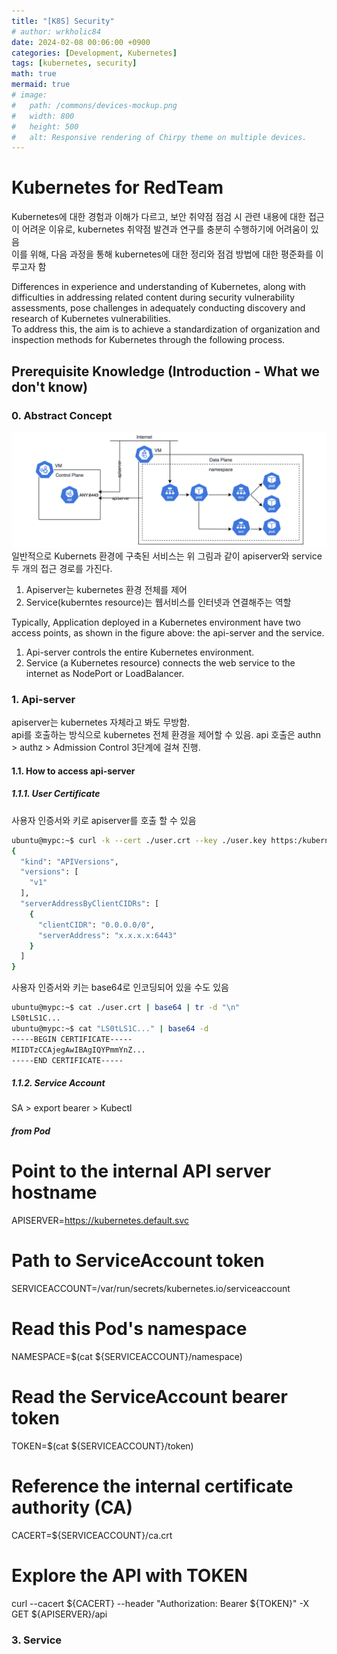 ```yaml
---
title: "[K8S] Security"
# author: wrkholic84
date: 2024-02-08 00:06:00 +0900
categories: [Development, Kubernetes]
tags: [kubernetes, security]
math: true
mermaid: true
# image:
#   path: /commons/devices-mockup.png
#   width: 800
#   height: 500
#   alt: Responsive rendering of Chirpy theme on multiple devices.
---
```


# Kubernetes for RedTeam
Kubernetes에 대한 경험과 이해가 다르고,
보안 취약점 점검 시 관련 내용에 대한 접근이 어려운 이유로,
kubernetes 취약점 발견과 연구를 충분히 수행하기에 어려움이 있음  
이를 위해, 다음 과정을 통해 kubernetes에 대한 정리와 점검 방법에 대한 평준화를 이루고자 함

Differences in experience and understanding of Kubernetes, along with difficulties in addressing related content during security vulnerability assessments, pose challenges in adequately conducting discovery and research of Kubernetes vulnerabilities.  
To address this, the aim is to achieve a standardization of organization and inspection methods for Kubernetes through the following process.

## Prerequisite Knowledge (Introduction - What we don't know)
### 0. Abstract Concept
![00](/assets/images/posts/20221226Security/00.png)
일반적으로 Kubernets 환경에 구축된 서비스는 위 그림과 같이 apiserver와 service 두 개의 접근 경로를 가진다.  
1. Apiserver는 kubernetes 환경 전체를 제어
2. Service(kuberntes resource)는 웹서비스를 인터넷과 연결해주는 역할

Typically, Application deployed in a Kubernetes environment have two access points, as shown in the figure above: the api-server and the service.

1. Api-server controls the entire Kubernetes environment.
2. Service (a Kubernetes resource) connects the web service to the internet as NodePort or LoadBalancer.

### 1. Api-server
apiserver는 kubernetes 자체라고 봐도 무방함.  
api를 호출하는 방식으로 kubernetes 전체 환경을 제어할 수 있음. api 호출은 authn > authz > Admission Control 3단계에 걸쳐 진행.
#### 1.1. How to access api-server
##### 1.1.1. User Certificate
사용자 인증서와 키로 apiserver를 호출 할 수 있음
```bash
ubuntu@mypc:~$ curl -k --cert ./user.crt --key ./user.key https:/kubernetes:6443/api
{
  "kind": "APIVersions",
  "versions": [
    "v1"
  ],
  "serverAddressByClientCIDRs": [
    {
      "clientCIDR": "0.0.0.0/0",
      "serverAddress": "x.x.x.x:6443"
    }
  ]
}
```
사용자 인증서와 키는 base64로 인코딩되어 있을 수도 있음
```bash
ubuntu@mypc:~$ cat ./user.crt | base64 | tr -d "\n" 
LS0tLS1C...
ubuntu@mypc:~$ cat "LS0tLS1C..." | base64 -d
-----BEGIN CERTIFICATE-----
MIIDTzCCAjegAwIBAgIQYPmmYnZ...
-----END CERTIFICATE-----
```
##### 1.1.2. Service Account
SA > export bearer > Kubectl


##### from Pod
# Point to the internal API server hostname
APISERVER=https://kubernetes.default.svc

# Path to ServiceAccount token
SERVICEACCOUNT=/var/run/secrets/kubernetes.io/serviceaccount

# Read this Pod's namespace
NAMESPACE=$(cat ${SERVICEACCOUNT}/namespace)

# Read the ServiceAccount bearer token
TOKEN=$(cat ${SERVICEACCOUNT}/token)

# Reference the internal certificate authority (CA)
CACERT=${SERVICEACCOUNT}/ca.crt

# Explore the API with TOKEN
curl --cacert ${CACERT} --header "Authorization: Bearer ${TOKEN}" -X GET ${APISERVER}/api

### 3. Service




